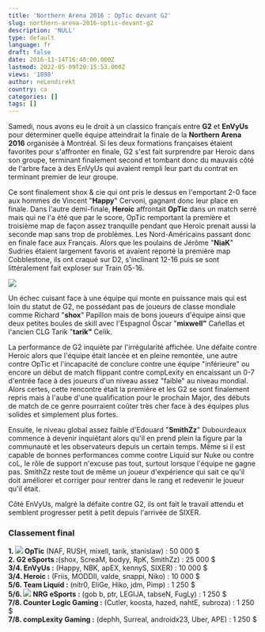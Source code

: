 ```yaml
---
title: 'Northern Arena 2016 : OpTic devant G2'
slug: northern-arena-2016-optic-devant-g2
description: 'NULL'
type: default
language: fr
draft: false
date: 2016-11-14T16:40:00.000Z
lastmod: 2022-05-09T20:15:53.000Z
views: '1898'
author: neLendirekt
country: ca
categories: []
tags: []
---
```

Samedi, nous avons eu le droit à un classico français entre **G2** et **EnVyUs** pour déterminer quelle équipe atteindrait la finale de la **Northern Arena 2016** organisée à Montréal. Si les deux formations françaises étaient favorites pour s'affronter en finale, G2 s'est fait surprendre par Heroic dans son groupe, terminant finalement second et tombant donc du mauvais côté de l'arbre face à des EnVyUs qui avaient rempli leur part du contrat en terminant premier de leur groupe.

Ce sont finalement shox & cie qui ont pris le dessus en l'emportant 2-0 face aux hommes de Vincent "**Happy**" Cervoni, gagnant donc leur place en finale. Dans l'autre demi-finale, **Heroic** affrontait **OpTic** dans un match serré mais qui ne l'a été que par le score, OpTic remportant la première et troisième map de façon assez tranquille pendant que Heroic prenait aussi la seconde map sans trop de problèmes. Les Nord-Américains passant donc en finale face aux Français. Alors que les poulains de Jérôme "**NiaK**" Sudries étaient largement favoris et avaient reporté la première map Cobblestone, ils ont craqué sur D2, s'inclinant 12-16 puis se sont littéralement fait exploser sur Train 05-16.

![](/storage/images/5829e484c7b69_7c7cb6b484fb16a1d3ca47a7c002eb44png)

Un échec cuisant face à une équipe qui monte en puissance mais qui est loin du statut de G2, ne possédant pas de joueurs de classe mondiale comme Richard "**shox**" Papillon mais de bons joueurs d'équipe ainsi que deux petites boules de skill avec l'Espagnol Óscar "**mixwell"** Cañellas et l'ancien CLG Tarik "**tarik"** Celik.

La performance de G2 inquiète par l'irrégularité affichée. Une défaite contre Heroic alors que l'équipe était lancée et en pleine remontée, une autre contre OpTic et l'incapacité de conclure contre une équipe "inférieure" ou encore un début de match flippant contre compLexity en encaissant un 0-7 d'entrée face à des joueurs d'un niveau assez "faible" au niveau mondial. Alors certes, cette rencontre était la première et les G2 se sont finalement repris mais à l'aube d'une qualification pour le prochain Major, des débuts de match de ce genre pourraient coûter très cher face à des équipes plus solides et simplement plus fortes.

Ensuite, le niveau global assez faible d'Edouard "**SmithZz**" Dubourdeaux commence à devenir inquiétant alors qu'il en prend plein la figure par la communauté et les observateurs depuis un certain temps. Même si il est capable de bonnes performances comme contre Liquid sur Nuke ou contre coL, le rôle de support n'excuse pas tout, surtout lorsque l'équipe ne gagne pas. SmithZz reste tout de même un joueur d'expérience qui sait ce qu'il doit améliorer et corriger pour rentrer dans le rang et redevenir le joueur qu'il était.

Côté EnVyUs, malgré la défaite contre G2, ils ont fait le travail attendu et semblent progresser petit à petit depuis l'arrivée de SIXER.

### **Classement final**

**1\. ![](/storage/countries/flag/na_flag_58176583b5a4d.png) OpTic** (NAF, RUSH, mixell, tarik, stanislaw) : 50 000 $  
**2\. G2 eSports :**(shox, ScreaM, bodyy, RpK, SmithZz) : 25 000 $  
**3/4\. EnVyUs :** (Happy, NBK, apEX, kennyS, SIXER) : 10 000 $  
**3/4\. Heroic :** (Friis, MODDII, valde, snappi, Niko) : 10 000 $  
**5/6\. Team Liquid :** (nitr0, EliGe, Hiko, jdm, Pimp) : 1 250 $  
**5/6\. ![](/storage/countries/flag/europe_flag_580d21b984714.gif) NRG eSports :** (gob b, ptr, LEGIJA, tabseN, FugLy) : 1 250 $  
**7/8\. Counter Logic Gaming :** (Cutler, koosta, hazed, nahtE, subroza) : 1 250 $  
**7/8\. compLexity Gaming :** (dephh, Surreal, androidx23, Uber, APE) : 1 250 $
